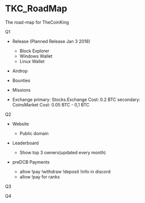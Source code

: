 # TKC_RoadMap
The road-map for TheCoinKing

Q1
- Release (Planned Release Jan 3 2018)
	- Block Explorer
	- Windows Wallet
	- Linux Wallet
	
- Airdrop
- Bounties
- Missions
	
- Exchange
primary: Stocks.Exchange Cost: 0.2 BTC
secondary: CoinsMarket Cost: 0.05 BTC - 0,1 BTC

Q2
- Website
	- Public domain 
- Leaderboard
	- Show top 3 owners(updated every month)
	
- preDCB Payments
	- allow !pay !withdraw !deposit !info in discord
	- allow !pay <TKZ> for ranks
	
Q3

Q4